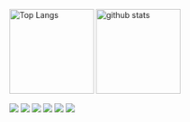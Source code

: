 <p align="left"> 
  <img alt="Top Langs" height="150px" src="https://github-readme-stats.vercel.app/api/top-langs/?username=kinakomoch7&layout=compact&show_icons=true&theme=onedark" />
  <img alt="github stats" height="150px" src="https://github-readme-stats.vercel.app/api?username=kinakomoch7&theme=onedark&show_icons=ture" />
</p>

<p align='left'>
  <img src="https://img.shields.io/badge/-React-000000.svg?logo=react&style=flat">
  <img src="https://img.shields.io/badge/-TypeScript-007ACC.svg?logo=typescript&style=flat">
  <img src="https://img.shields.io/badge/-MySQL-white.svg?logo=mysql&style=flat">
  <img src="https://img.shields.io/badge/-MUI-white.svg?logo=mui&style=flat">
  <img src="https://img.shields.io/badge/-express-green.svg?logo=express&style=flat">
  <img src="https://img.shields.io/badge/-node.js-black.svg?logo=node.js&style=flat">
</p>



<!--
**kinakomoch7/kinakomoch7** is a ✨ _special_ ✨ repository because its `README.md` (this file) appears on your GitHub profile.

Here are some ideas to get you started:

- 🔭 I’m currently working on ...
- 🌱 I’m currently learning ...
- 👯 I’m looking to collaborate on ...
- 🤔 I’m looking for help with ...
- 💬 Ask me about ...
- 📫 How to reach me: ...
- 😄 Pronouns: ...
- ⚡ Fun fact: ...
-->
